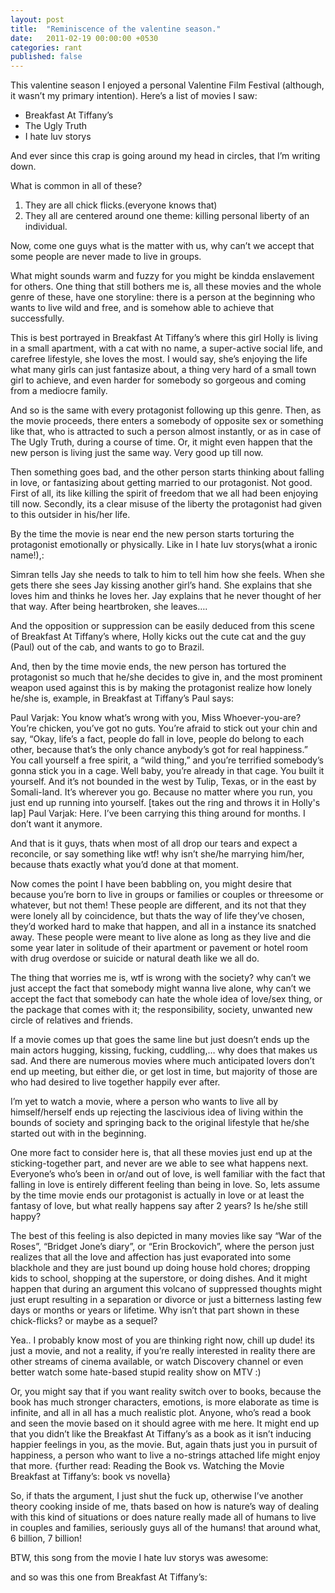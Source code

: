 ```yaml
---
layout: post
title:  "Reminiscence of the valentine season."
date:   2011-02-19 00:00:00 +0530
categories: rant
published: false
---
```


This valentine season I enjoyed a personal Valentine Film Festival (although, it wasn’t my primary intention).
Here’s a list of movies I saw:

- Breakfast At Tiffany’s
- The Ugly Truth
- I hate luv storys

And ever since this crap is going around my head in circles, that I’m writing down.

What is common in all of these?
1. They are all chick flicks.(everyone knows that)
2. They all are centered around one theme: killing personal liberty of an individual.

Now, come one guys what is the matter with us, why can’t we accept that some people are never made to live in groups.

What might sounds warm and fuzzy for you might be kindda enslavement for others. One thing that still bothers me is, all these movies and the whole genre of these, have one storyline: there is a person at the beginning who wants to live wild and free, and is somehow able to achieve that successfully.

This is best portrayed in Breakfast At Tiffany’s where this girl Holly is living in a small apartment, with a cat with no name, a super-active social life, and carefree lifestyle, she loves the most. I would say, she’s enjoying the life what many girls can just fantasize about, a thing very hard of a small town girl to achieve, and even harder for somebody so gorgeous and coming from a mediocre family.

And so is the same with every protagonist following up this genre. Then, as the movie proceeds, there enters a somebody of opposite sex or something like that, who is attracted to such a person almost instantly, or as in case of The Ugly Truth, during a course of time. Or, it might even happen that the new person is living just the same way. Very good up till now.

Then something goes bad, and the other person starts thinking about falling in love, or fantasizing about getting married to our protagonist. Not good. First of all, its like killing the spirit of freedom that we all had been enjoying till now. Secondly, its a clear misuse of the liberty the protagonist had given to this outsider in his/her life.

By the time the movie is near end the new person starts torturing the protagonist emotionally or physically. Like in I hate luv storys(what a ironic name!),:

Simran tells Jay she needs to talk to him to tell him how she feels. When she gets there she sees Jay kissing another girl’s hand. She explains that she loves him and thinks he loves her. Jay explains that he never thought of her that way. After being heartbroken, she leaves….

And the opposition or suppression can be easily deduced from this scene of Breakfast At Tiffany’s where, Holly kicks out the cute cat and the guy (Paul) out of the cab, and wants to go to Brazil.

And, then by the time movie ends, the new person has tortured the protagonist so much that he/she decides to give in, and the most prominent weapon used against this is by making the protagonist realize how lonely he/she is, example, in Breakfast at Tiffany’s Paul says:

Paul Varjak: You know what’s wrong with you, Miss Whoever-you-are? You’re chicken, you’ve got no guts. You’re afraid to stick out your chin and say, “Okay, life’s a fact, people do fall in love, people do belong to each other, because that’s the only chance anybody’s got for real happiness.” You call yourself a free spirit, a “wild thing,” and you’re terrified somebody’s gonna stick you in a cage. Well baby, you’re already in that cage. You built it yourself. And it’s not bounded in the west by Tulip, Texas, or in the east by Somali-land. It’s wherever you go. Because no matter where you run, you just end up running into yourself.
[takes out the ring and throws it in Holly's lap]
Paul Varjak: Here. I’ve been carrying this thing around for months. I don’t want it anymore.

And that is it guys, thats when most of all drop our tears and expect a reconcile, or say something like wtf! why isn’t she/he marrying him/her, because thats exactly what you’d done at that moment.

Now comes the point I have been babbling on, you might desire that because you’re born to live in groups or families or couples or threesome or whatever, but not them! These people are different, and its not that they were lonely all by coincidence, but thats the way of life they’ve chosen, they’d worked hard to make that happen, and all in a instance its snatched away. These people were meant to live alone as long as they live and die some year later in solitude of their apartment or pavement or hotel room with drug overdose or suicide or natural death like we all do.

The thing that worries me is, wtf is wrong with the society? why can’t we just accept the fact that somebody might wanna live alone, why can’t we accept the fact that somebody can hate the whole idea of love/sex thing, or the package that comes with it; the responsibility, society, unwanted new circle of relatives and friends.

If a movie comes up that goes the same line but just doesn’t ends up the main actors hugging, kissing, fucking, cuddling,… why does that makes us sad. And there are numerous movies where much anticipated lovers don’t end up meeting, but either die, or get lost in time, but majority of those are who had desired to live together happily ever after.

I’m yet to watch a movie, where a person who wants to live all by himself/herself ends up rejecting the lascivious idea of living within the bounds of society and springing back to the original lifestyle that he/she started out with in the beginning.

One more fact to consider here is, that all these movies just end up at the sticking-together part, and never are we able to see what happens next. Everyone’s who’s been in or/and out of love, is well familiar with the fact that falling in love is entirely different feeling than being in love. So, lets assume by the time movie ends our protagonist is actually in love or at least the fantasy of love, but what really happens say after 2 years? Is he/she still happy?

The best of this feeling is also depicted in many movies like say “War of the Roses”, “Bridget Jone’s diary”, or “Erin Brockovich”, where the person just realizes that all the love and affection has just evaporated into some blackhole and they are just bound up doing house hold chores; dropping kids to school, shopping at the superstore, or doing dishes. And it might happen that during an argument this volcano of suppressed thoughts might just erupt resulting in a separation or divorce or just a bitterness lasting few days or months or years or lifetime. Why isn’t that part shown in these chick-flicks? or maybe as a sequel?

Yea.. I probably know most of you are thinking right now, chill up dude! its just a movie, and not a reality, if you’re really interested in reality there are other streams of cinema available, or watch Discovery channel or even better watch some hate-based stupid reality show on MTV :)

Or, you might say that if you want reality switch over to books, because the book has much stronger characters, emotions, is more elaborate as time is infinite, and all in all has a much realistic plot. Anyone, who’s read a book and seen the movie based on it should agree with me here.
It might end up that you didn’t like the Breakfast At Tiffany’s as a book as it isn’t inducing happier feelings in you, as the movie. But, again thats just you in pursuit of happiness, a person who want to live a no-strings attached life might enjoy that more.
{further read:
Reading the Book vs. Watching the Movie
Breakfast at Tiffany’s: book vs novella}

So, if thats the argument, I just shut the fuck up, otherwise I’ve another theory cooking inside of me, thats based on how is nature’s way of dealing with this kind of situations or does nature really made all of humans to live in couples and families, seriously guys all of the humans! that around what, 6 billion, 7 billion!

BTW, this song from the movie I hate luv storys was awesome:



and so was this one from Breakfast At Tiffany’s:

